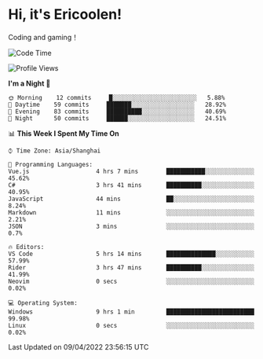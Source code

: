 # Hi, it's Ericoolen!
Coding and gaming！

<!--START_SECTION:waka-->
![Code Time](http://img.shields.io/badge/Code%20Time-202%20hrs%2054%20mins-blue)

![Profile Views](http://img.shields.io/badge/Profile%20Views-3-blue)

**I'm a Night 🦉** 

```text
🌞 Morning    12 commits     █░░░░░░░░░░░░░░░░░░░░░░░░   5.88% 
🌆 Daytime    59 commits     ███████░░░░░░░░░░░░░░░░░░   28.92% 
🌃 Evening    83 commits     ██████████░░░░░░░░░░░░░░░   40.69% 
🌙 Night      50 commits     ██████░░░░░░░░░░░░░░░░░░░   24.51%

```


📊 **This Week I Spent My Time On** 

```text
⌚︎ Time Zone: Asia/Shanghai

💬 Programming Languages: 
Vue.js                   4 hrs 7 mins        ███████████░░░░░░░░░░░░░░   45.62% 
C#                       3 hrs 41 mins       ██████████░░░░░░░░░░░░░░░   40.95% 
JavaScript               44 mins             ██░░░░░░░░░░░░░░░░░░░░░░░   8.24% 
Markdown                 11 mins             ░░░░░░░░░░░░░░░░░░░░░░░░░   2.21% 
JSON                     3 mins              ░░░░░░░░░░░░░░░░░░░░░░░░░   0.7%

🔥 Editors: 
VS Code                  5 hrs 14 mins       ██████████████░░░░░░░░░░░   57.99% 
Rider                    3 hrs 47 mins       ██████████░░░░░░░░░░░░░░░   41.99% 
Neovim                   0 secs              ░░░░░░░░░░░░░░░░░░░░░░░░░   0.02%

💻 Operating System: 
Windows                  9 hrs 1 min         █████████████████████████   99.98% 
Linux                    0 secs              ░░░░░░░░░░░░░░░░░░░░░░░░░   0.02%

```


 Last Updated on 09/04/2022 23:56:15 UTC
<!--END_SECTION:waka-->

